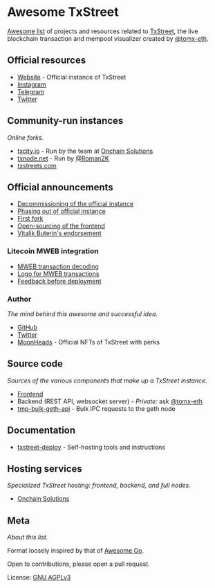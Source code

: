 # Awesome TxStreet

[Awesome list][awesome-list] of projects and resources related to
[TxStreet][txstreet], the live blockchain transaction and mempool visualizer
created by [@tomx-eth].

[awesome-list]: https://github.com/topics/awesome-list
[txstreet]: https://txstreet.com/
[@tomx-eth]: https://github.com/tomx-eth

## Official resources

- [Website](https://txstreet.com/) - Official instance of TxStreet
- [Instagram](https://www.instagram.com/txstreetcom/)
- [Telegram](https://t.me/txstreetdevs)
- [Twitter](https://twitter.com/txstreetCom)

## Community-run instances

_Online forks._

- [txcity.io](https://txcity.io) - Run by the team at [Onchain
  Solutions](https://onchainsol.com)
- [txnode.net](https://txnode.net/) - Run by [@Roman2K]
- [txstreets.com](https://txstreets.com)

## Official announcements

- [Decommissioning of the official instance](https://t.me/txstreetdevs/172)
- [Phasing out of official instance](https://t.me/MWEB_Testnet/1/21654)
- [First fork](https://twitter.com/txstreetCom/status/1725159931534340472)
- [Open-sourcing of the
  frontend](https://twitter.com/txstreetCom/status/1691536989580034048)
- [Vitalik Buterin's
  endorsement](https://twitter.com/vitalikbuterin/status/1299892964160749570)

### Litecoin MWEB integration

- [MWEB transaction decoding](https://t.me/MWEB_Testnet/1/18938)
- [Logo for MWEB transactions](https://t.me/MWEB_Testnet/1/19137)
- [Feedback before deployment](https://t.me/MWEB_Testnet/1/19265)

### Author

_The mind behind this awesome and successful idea._

- [GitHub][@tomx-eth]
- [Twitter](https://twitter.com/tomxeth)
- [MoonHeads](https://moonheads.io/) - Official NFTs of TxStreet with perks

## Source code

_Sources of the various components that make up a TxStreet instance._

- [Frontend](https://github.com/txstreet/txstreet)
- Backend (REST API, websocket server) - _Private:_ ask [@tomx-eth]
- [tmp-bulk-geth-api](https://github.com/txstreet/tmp-bulk-geth-api) - Bulk IPC
  requests to the geth node

## Documentation

- [txstreet-deploy](https://github.com/Roman2K/txstreet-deploy) - Self-hosting
  tools and instructions

## Hosting services

_Specialized TxStreet hosting: frontend, backend, and full nodes._

- [Onchain Solutions](https://onchainsol.com)

## Meta

_About this list._

Format loosely inspired by that of [Awesome Go][awesome-go].

Open to contributions, please open a pull request.

License: [GNU AGPLv3][agplv3]

[awesome-go]: https://github.com/avelino/awesome-go
[agplv3]: https://choosealicense.com/licenses/agpl-3.0/
[@Roman2K]: https://github.com/Roman2K
